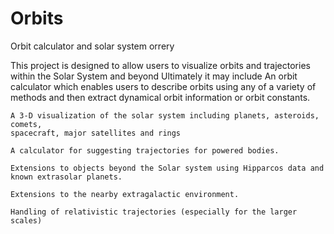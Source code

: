 # Orbits
Orbit calculator and solar system orrery

This project is designed to allow users to visualize orbits and trajectories within the Solar System and beyond
Ultimately it may include
    An orbit calculator which enables users to describe orbits using
    any of a variety of methods and then extract dynamical orbit information
    or orbit constants. 
    
    A 3-D visualization of the solar system including planets, asteroids, comets,
    spacecraft, major satellites and rings
    
    A calculator for suggesting trajectories for powered bodies.
    
    Extensions to objects beyond the Solar system using Hipparcos data and known extrasolar planets.

    Extensions to the nearby extragalactic environment.
    
    Handling of relativistic trajectories (especially for the larger scales)
